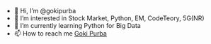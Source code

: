 - 👋 Hi, I’m @gokipurba
- 👀 I’m interested in Stock Market, Python, EM, CodeTeory, 5G(NR)
- 🌱 I’m currently learning Python for Big Data 
- 📫 How to reach me [Goki Purba](https://www.linkedin.com/in/goki-purba/)

<!---
gokipurba/gokipurba is a ✨ special ✨ repository because its `README.md` (this file) appears on your GitHub profile.
You can click the Preview link to take a look at your changes.
--->
